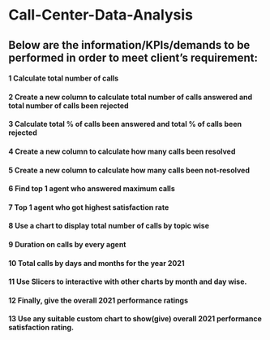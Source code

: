 # Call-Center-Data-Analysis

## Below are the information/KPIs/demands to be performed in order to meet client’s requirement:

#### 1	  Calculate total number of calls
#### 2	  Create a new column to calculate total number of calls answered and total number of calls been rejected
#### 3	  Calculate total % of calls been answered and total % of calls been rejected
#### 4	  Create a new column to calculate how many calls been resolved 
#### 5	  Create a new column to calculate how many calls been not-resolved 
#### 6	  Find top 1 agent who answered maximum calls
#### 7	  Top 1 agent who got highest satisfaction rate
#### 8	  Use a chart to display total number of calls by topic wise
#### 9	  Duration on calls by every agent
#### 10	  Total calls by days and months for the year 2021
#### 11	  Use Slicers to interactive with other charts by month and day wise.
#### 12	  Finally, give the overall 2021 performance ratings 
#### 13	  Use any suitable custom chart to show(give) overall 2021 performance satisfaction rating. 


